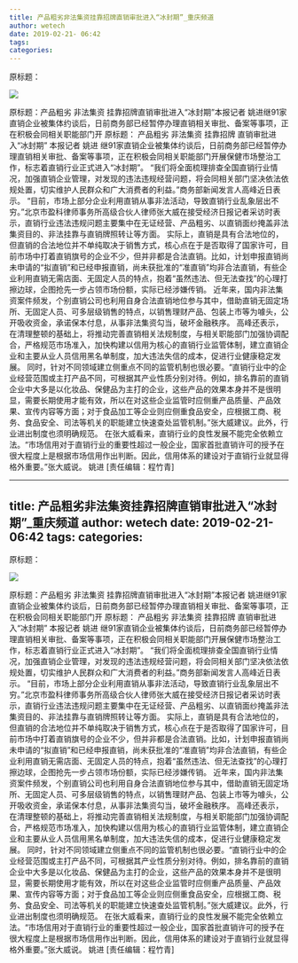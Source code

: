 ```yaml
---
title: 产品粗劣非法集资挂靠招牌直销审批进入“冰封期”_重庆频道
author: wetech
date: 2019-02-21- 06:42
tags: 
categories: 
---
```

原标题：
<!-- more -->
                
<img align="center" border="0" src="http://p2.ifengimg.com/a/2016/0810/204c433878d5cf9size1_w16_h16.png" />
                
            
原标题：产品粗劣 非法集资 挂靠招牌直销审批进入“冰封期”本报记者 姚进继91家直销企业被集体约谈后，日前商务部已经暂停办理直销相关审批、备案等事项，正在积极会同相关职能部门开
原标题：
产品粗劣 非法集资 挂靠招牌
直销审批进入“冰封期”
本报记者 姚进
继91家直销企业被集体约谈后，日前商务部已经暂停办理直销相关审批、备案等事项，正在积极会同相关职能部门开展保健市场整治工作，标志着直销行业正式进入“冰封期”。
“我们将全面梳理排查全国直销行业情况，加强直销企业管理，对发现的违法违规经营问题，将会同相关部门坚决依法依规处置，切实维护人民群众和广大消费者的利益。”商务部新闻发言人高峰近日表示。
“目前，市场上部分企业利用直销从事非法活动，导致直销行业乱象层出不穷。”北京市盈科律师事务所高级合伙人律师张大威在接受经济日报记者采访时表示，直销行业违法违规问题主要集中在无证经营、产品粗劣、以直销面纱掩盖非法集资目的、非法挂靠与直销牌照转让等方面。
实际上，直销是具有合法地位的，但直销的合法地位并不单纯取决于销售方式，核心点在于是否取得了国家许可，目前市场中打着直销旗号的企业不少，但并非都是合法直销。比如，计划申报直销尚未申请的“拟直销”和已经申报直销，尚未获批准的“准直销”均非合法直销，有些企业利用直销无需店面、无固定人员的特点，抱着“虽然违法、但无法查找”的心理打擦边球，企图抢先一步占领市场份额，实际已经涉嫌传销。
近年来，国内非法集资案件频发，个别直销公司也利用自身合法直销地位参与其中，借助直销无固定场所、无固定人员、可多层级销售的特点，以销售理财产品、包装上市等为噱头，公开吸收资金，承诺保本付息，从事非法集资勾当，破坏金融秩序。
高峰还表示，在清理整顿的基础上，将推动完善直销相关法规制度，与相关职能部门加强协调配合，严格规范市场准入，加快构建以信用为核心的直销行业监管体制，建立直销企业和主要从业人员信用黑名单制度，加大违法失信的成本，促进行业健康稳定发展。
同时，针对不同领域建立侧重点不同的监管机制也很必要。“直销行业中的企业经营范围或主打产品不同，可根据其产业性质分别对待。例如，排名靠前的直销企业中大多是以化妆品、保健品为主打的企业，这些产品的效果本身并不是很明显，需要长期使用才能有效，所以在对这些企业监管时应侧重产品质量、产品效果、宣传内容等方面；对于食品加工等企业则应侧重食品安全，应根据工商、税务、食品安全、司法等机关的职能建立快速查处监管机制。”张大威建议。此外，行业进出制度也须明确规范。
在张大威看来，直销行业的良性发展不能完全依赖立法。“市场信用对于直销行业的重要性超过一般企业，国家首批直销许可的授予在很大程度上是根据市场信用作出判断。因此，信用体系的建设对于直销行业就显得格外重要。”张大威说。
姚进
[责任编辑：程竹青]
            
---
title: 产品粗劣非法集资挂靠招牌直销审批进入“冰封期”_重庆频道
author: wetech
date: 2019-02-21- 06:42
tags: 
categories: 
---
原标题：
<!-- more -->
                
<img align="center" border="0" src="http://p2.ifengimg.com/a/2016/0810/204c433878d5cf9size1_w16_h16.png" />
                
            
原标题：产品粗劣 非法集资 挂靠招牌直销审批进入“冰封期”本报记者 姚进继91家直销企业被集体约谈后，日前商务部已经暂停办理直销相关审批、备案等事项，正在积极会同相关职能部门开
原标题：
产品粗劣 非法集资 挂靠招牌
直销审批进入“冰封期”
本报记者 姚进
继91家直销企业被集体约谈后，日前商务部已经暂停办理直销相关审批、备案等事项，正在积极会同相关职能部门开展保健市场整治工作，标志着直销行业正式进入“冰封期”。
“我们将全面梳理排查全国直销行业情况，加强直销企业管理，对发现的违法违规经营问题，将会同相关部门坚决依法依规处置，切实维护人民群众和广大消费者的利益。”商务部新闻发言人高峰近日表示。
“目前，市场上部分企业利用直销从事非法活动，导致直销行业乱象层出不穷。”北京市盈科律师事务所高级合伙人律师张大威在接受经济日报记者采访时表示，直销行业违法违规问题主要集中在无证经营、产品粗劣、以直销面纱掩盖非法集资目的、非法挂靠与直销牌照转让等方面。
实际上，直销是具有合法地位的，但直销的合法地位并不单纯取决于销售方式，核心点在于是否取得了国家许可，目前市场中打着直销旗号的企业不少，但并非都是合法直销。比如，计划申报直销尚未申请的“拟直销”和已经申报直销，尚未获批准的“准直销”均非合法直销，有些企业利用直销无需店面、无固定人员的特点，抱着“虽然违法、但无法查找”的心理打擦边球，企图抢先一步占领市场份额，实际已经涉嫌传销。
近年来，国内非法集资案件频发，个别直销公司也利用自身合法直销地位参与其中，借助直销无固定场所、无固定人员、可多层级销售的特点，以销售理财产品、包装上市等为噱头，公开吸收资金，承诺保本付息，从事非法集资勾当，破坏金融秩序。
高峰还表示，在清理整顿的基础上，将推动完善直销相关法规制度，与相关职能部门加强协调配合，严格规范市场准入，加快构建以信用为核心的直销行业监管体制，建立直销企业和主要从业人员信用黑名单制度，加大违法失信的成本，促进行业健康稳定发展。
同时，针对不同领域建立侧重点不同的监管机制也很必要。“直销行业中的企业经营范围或主打产品不同，可根据其产业性质分别对待。例如，排名靠前的直销企业中大多是以化妆品、保健品为主打的企业，这些产品的效果本身并不是很明显，需要长期使用才能有效，所以在对这些企业监管时应侧重产品质量、产品效果、宣传内容等方面；对于食品加工等企业则应侧重食品安全，应根据工商、税务、食品安全、司法等机关的职能建立快速查处监管机制。”张大威建议。此外，行业进出制度也须明确规范。
在张大威看来，直销行业的良性发展不能完全依赖立法。“市场信用对于直销行业的重要性超过一般企业，国家首批直销许可的授予在很大程度上是根据市场信用作出判断。因此，信用体系的建设对于直销行业就显得格外重要。”张大威说。
姚进
[责任编辑：程竹青]
            
